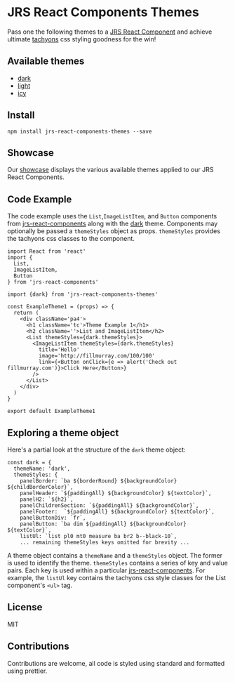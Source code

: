 # JRS React Components Themes

Pass one the following themes to a [JRS React Component](https://github.com/jrs-innovation-center/jrs-react-components) and achieve ultimate [tachyons](http://tachyons.io/) css styling goodness for the win!

## Available themes

- [dark](./src)
- [light](./src)
- [icy](./src)

## Install

```
npm install jrs-react-components-themes --save
```

## Showcase

Our [showcase](https://jrscomponentshowcase.now.sh/) displays the various available themes applied to our JRS React Components.

## Code Example

The code example uses the `List`,`ImageListItem`, and `Button` components from [jrs-react-components](https://github.com/jrs-innovation-center/jrs-react-components) along with the [dark](./src/dark.js) theme.   Components may optionally be passed a `themeStyles` object as props.  `themeStyles` provides the tachyons css classes to the component.

```
import React from 'react'
import {
  List,
  ImageListItem,
  Button
} from 'jrs-react-components'

import {dark} from 'jrs-react-components-themes'

const ExampleTheme1 = (props) => {
  return (
    <div className='pa4'>
      <h1 className='tc'>Theme Example 1</h1>
      <h2 className=''>List and ImageListItem</h2>
      <List themeStyles={dark.themeStyles}>
        <ImageListItem themeStyles={dark.themeStyles}
          title='Hello'
          image='http://fillmurray.com/100/100'
          link={<Button onClick={e => alert('Check out fillmurray.com')}>Click Here</Button>}
        />
      </List>
    </div>
  )
}

export default ExampleTheme1
```

## Exploring a theme object

Here's a partial look at the structure of the `dark` theme object:

```
const dark = {
  themeName: 'dark',
  themeStyles: {
    panelBorder: `ba ${borderRound} ${backgroundColor} ${childBorderColor}`,
    panelHeader: `${paddingAll} ${backgroundColor} ${textColor}`,
    panelH2: `${h2}`,
    panelChildrenSection: `${paddingAll} ${backgroundColor}`,
    panelFooter:  `${paddingAll} ${backgroundColor} ${textColor}`,
    panelButtonDiv: `fr`,
    panelButton: `ba dim ${paddingAll} ${backgroundColor} ${textColor}`,
    listUl: `list pl0 mt0 measure ba br2 b--black-10`,
    ... remaining themeStyles keys omitted for brevity ...
```

A theme object contains a `themeName` and a `themeStyles` object.  The former is used to identify the theme. `themeStyles` contains a series of key and value pairs.  Each key is used within a particular [jrs-react-components](https://github.com/jrs-innovation-center/jrs-react-components).  For example, the `listUl` key contains the tachyons css style classes for the List component's `<ul>` tag.  

## License

MIT

## Contributions

Contributions are welcome, all code is styled using standard and formatted using prettier.

